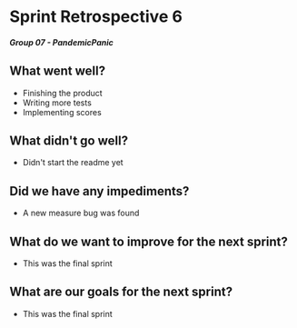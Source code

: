 # Sprint Retrospective 6
##### Group 07 - PandemicPanic

## What went well?
- Finishing the product
- Writing more tests
- Implementing scores

## What didn't go well?
- Didn't start the readme yet

## Did we have any impediments?
- A new measure bug was found

## What do we want to improve for the next sprint?
- This was the final sprint

## What are our goals for the next sprint?
- This was the final sprint